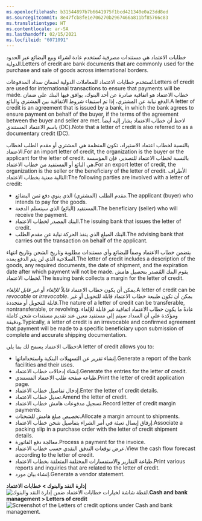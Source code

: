 ```yaml
---
ms.openlocfilehash: b31544897b7b6641975f1bcd421340e0a23dd8ed
ms.sourcegitcommit: 8e47fcb8fe1e706270b2967466a811bf85766c83
ms.translationtype: HT
ms.contentlocale: ar-SA
ms.lasthandoff: 02/15/2021
ms.locfileid: "6071091"
---
```

<span data-ttu-id="eec08-101">خطابات الاعتماد هي مستندات مصرفية تُستخدم عادة لشراء وبيع البضائع عبر الحدود الدولية.</span><span class="sxs-lookup"><span data-stu-id="eec08-101">Letters of credit are bank documents that are commonly used for the purchase and sale of goods across international borders.</span></span>

<span data-ttu-id="eec08-102">تُستخدم خطابات الاعتماد للمعاملات الدولية لضمان سداد المدفوعات.</span><span class="sxs-lookup"><span data-stu-id="eec08-102">Letters of credit are used for international transactions to ensure that payments will be made.</span></span> <span data-ttu-id="eec08-103">خطاب الاعتماد هو اتفاقية صادرة عن أحد البنوك، يوافق فيها البنك على ضمان الدفع نيابة عن المشتري، إذا تم استيفاء شروط الاتفاقية بين المشتري والبائع.</span><span class="sxs-lookup"><span data-stu-id="eec08-103">A letter of credit is an agreement that is issued by a bank, in which the bank agrees to ensure payment on behalf of the buyer, if the terms of the agreement between the buyer and seller are met.</span></span> <span data-ttu-id="eec08-104">لاحظ أن خطاب الاعتماد يشار إليه أيضاً باسم الاعتماد المستندي (DC).</span><span class="sxs-lookup"><span data-stu-id="eec08-104">Note that a letter of credit is also referred to as a documentary credit (DC).</span></span>

<span data-ttu-id="eec08-105">بالنسبة لخطاب اعتماد الاستيراد، تكون المنظمة هي المشتري أو مقدم الطلب لخطاب الاعتماد.</span><span class="sxs-lookup"><span data-stu-id="eec08-105">For an import letter of credit, the organization is the buyer or the applicant for the letter of credit.</span></span> <span data-ttu-id="eec08-106">بالنسبة لخطاب الاعتماد للتصدير، فإن المؤسسة هي البائع أو المستفيد من خطاب الاعتماد.</span><span class="sxs-lookup"><span data-stu-id="eec08-106">For an export letter of credit, the organization is the seller or the beneficiary of the letter of credit.</span></span> <span data-ttu-id="eec08-107">الأطراف التالية معنية بخطاب الاعتماد:</span><span class="sxs-lookup"><span data-stu-id="eec08-107">The following parties are involved with a letter of credit:</span></span>

- <span data-ttu-id="eec08-108">مقدم الطلب (المشتري) الذي ينوي دفع ثمن البضائع.</span><span class="sxs-lookup"><span data-stu-id="eec08-108">The applicant (buyer) who intends to pay for the goods.</span></span>
- <span data-ttu-id="eec08-109">المستفيد (البائع) الذي سيتسلم الدفعة.</span><span class="sxs-lookup"><span data-stu-id="eec08-109">The beneficiary (seller) who will receive the payment.</span></span>
- <span data-ttu-id="eec08-110">البنك المصدر لخطاب الاعتماد.</span><span class="sxs-lookup"><span data-stu-id="eec08-110">The issuing bank that issues the letter of credit.</span></span>
- <span data-ttu-id="eec08-111">البنك المبلغ الذي ينفذ الحركة نيابة عن مقدم الطلب.</span><span class="sxs-lookup"><span data-stu-id="eec08-111">The advising bank that carries out the transaction on behalf of the applicant.</span></span>

<span data-ttu-id="eec08-112">يتضمن خطاب الاعتماد وصفاً للبضائع وأي مستندات مطلوبة وتاريخ الشحن وتاريخ انتهاء الصلاحية الذي لن يتم الدفع بعده.</span><span class="sxs-lookup"><span data-stu-id="eec08-112">The letter of credit includes a description of the goods, any required documents, the date of shipment, and the expiration date after which payment will not be made.</span></span> <span data-ttu-id="eec08-113">يقوم البنك المُصدر بتحصيل هامش لخطاب الاعتماد.</span><span class="sxs-lookup"><span data-stu-id="eec08-113">The issuing bank collects a margin for the letter of credit.</span></span>

<span data-ttu-id="eec08-114">يمكن أن يكون خطاب الاعتماد *قابلاً للإلغاء* أو *غير قابل للإلغاء*.</span><span class="sxs-lookup"><span data-stu-id="eec08-114">A letter of credit can be *revocable* or *irrevocable*.</span></span> <span data-ttu-id="eec08-115">يمكن أن تكون طبيعة خطاب الاعتماد قابلة للتحويل أو غير قابلة للتحويل أو متجددة.</span><span class="sxs-lookup"><span data-stu-id="eec08-115">The nature of a letter of credit can be transferable, nontransferable, or revolving.</span></span> <span data-ttu-id="eec08-116">عادةً ما يكون خطاب الاعتماد اتفاقية غير قابلة للإلغاء ومؤكدة على أن السداد سيتم إلى مستفيد معين عند تقديم مستندات شحن كاملة ودقيقة.</span><span class="sxs-lookup"><span data-stu-id="eec08-116">Typically, a letter of credit is an irrevocable and confirmed agreement that payment will be made to a specific beneficiary upon submission of complete and accurate shipping documentation.</span></span>

<span data-ttu-id="eec08-117">خطاب الاعتماد يسمح لك بما يلي:</span><span class="sxs-lookup"><span data-stu-id="eec08-117">A letter of credit allows you to:</span></span>

- <span data-ttu-id="eec08-118">إنشاء تقرير عن التسهيلات البنكية واستخداماتها.</span><span class="sxs-lookup"><span data-stu-id="eec08-118">Generate a report of the bank facilities and their uses.</span></span>
- <span data-ttu-id="eec08-119">إنشاء إدخالات خطاب الاعتماد.</span><span class="sxs-lookup"><span data-stu-id="eec08-119">Generate the entries for the letter of credit.</span></span>
- <span data-ttu-id="eec08-120">طباعة صفحة طلب الاعتماد المستندي.</span><span class="sxs-lookup"><span data-stu-id="eec08-120">Print the letter of credit application page.</span></span>
- <span data-ttu-id="eec08-121">إدخال تفاصيل خطاب الاعتماد.</span><span class="sxs-lookup"><span data-stu-id="eec08-121">Enter the letter of credit details.</span></span>
- <span data-ttu-id="eec08-122">تعديل خطاب الاعتماد.</span><span class="sxs-lookup"><span data-stu-id="eec08-122">Amend the letter of credit.</span></span>
- <span data-ttu-id="eec08-123">تسجيل مدفوعات هامش خطاب الاعتماد.</span><span class="sxs-lookup"><span data-stu-id="eec08-123">Record letter of credit margin payments.</span></span>
- <span data-ttu-id="eec08-124">تخصيص مبلغ هامش للشحنات.</span><span class="sxs-lookup"><span data-stu-id="eec08-124">Allocate a margin amount to shipments.</span></span>
- <span data-ttu-id="eec08-125">إرفاق إيصال تعبئة في أمر الشراء بتفاصيل شحن خطاب الاعتماد.</span><span class="sxs-lookup"><span data-stu-id="eec08-125">Associate a packing slip in a purchase order with the letter of credit shipment details.</span></span>
- <span data-ttu-id="eec08-126">معالجة دفع الفاتورة.</span><span class="sxs-lookup"><span data-stu-id="eec08-126">Process a payment for the invoice.</span></span>
- <span data-ttu-id="eec08-127">عرض توقعات التدفق النقدي حسب خطاب الاعتماد.</span><span class="sxs-lookup"><span data-stu-id="eec08-127">View the cash flow forecast according to the letter of credit.</span></span>
- <span data-ttu-id="eec08-128">طباعة التقارير والاستفسارات المختلفة المتعلقة بخطاب الاعتماد.</span><span class="sxs-lookup"><span data-stu-id="eec08-128">Print various reports and inquiries that are related to the letter of credit.</span></span>
- <span data-ttu-id="eec08-129">إنشاء بيان مورد.</span><span class="sxs-lookup"><span data-stu-id="eec08-129">Generate a vendor statement.</span></span>


<span data-ttu-id="eec08-130">**إدارة النقد والبنوك > خطابات الاعتماد**
![لقطة شاشة لخيارات خطابات الاعتماد ضمن إدارة النقد والبنوك.](../media/letters-of-credit.png)</span><span class="sxs-lookup"><span data-stu-id="eec08-130">**Cash and bank management > Letters of credit**
![Screenshot of the Letters of credit options under Cash and bank management.](../media/letters-of-credit.png)</span></span>
